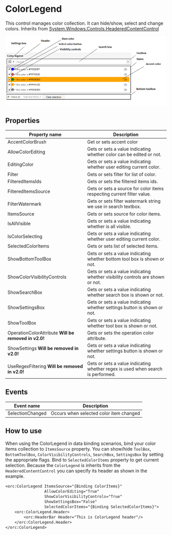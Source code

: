 ColorLegend
===========

This control manages color collection. It can hide/show, select and change colors.
Inherits from [System.Windows.Controls.HeaderedContentControl][1]

![ColorLegend 01][2]

## Properties

Property name|Description
-|-
AccentColorBrush|Get or sets accent color
AllowColorEditing|Gets or sets a value indicating whether color can be edited or not.
EditingColor|Gets or sets a value indicating whether user editing current color.
Filter|Gets or sets filter for list of color.
FilteredItemsIds|Gets or sets the filtered items ids.
FilteredItemsSource|Gets or sets a source for color items respecting current filter value.
FilterWatermark|Gets or sets filter watermark string we use in search textbox.
ItemsSource|Gets or sets source for color items.
IsAllVisible|Gets or sets a value indicating whether is all visible.
IsColorSelecting|Gets or sets a value indicating whether user editing current color.
SelectedColorItems|Gets or sets list of selected items.
ShowBottomToolBox|Gets or sets a value indicating whether bottom tool box is shown or not.
ShowColorVisibilityControls|Gets or sets a value indicating whether visibility controls are shown or not.
ShowSearchBox|Gets or sets a value indicating whether search box is shown or not.
ShowSettingsBox|Gets or sets a value indicating whether settings button is shown or not.
ShowToolBox|Gets or sets a value indicating whether tool box is shown or not.
OperationColorAttribute **Will be removed in v2.0!**|Gets or sets the operation color attribute.
ShowSettings **Will be removed in v2.0!**|Gets or sets a value indicating whether settings button is shown or not.
UseRegexFiltering **Will be removed in v2.0!**|Gets or sets a value indicating whether regex is used when search is performed.

## Events

Event name|Description
-|-
SelectionChanged|Occurs when selected color item changed

## How to use

When using the ColorLegend in data binding scenarios, bind your color items collection to `ItemsSource` property. You can show/hide `ToolBox`, `BottomToolBox`, `ColorVisibilityControls`, `SearchBox`, `SettingsBox` by setting the appropriate flags. Bind to `SelectedColorItems` property to get current selection.
Because the `ColorLegend` is inherits from the `HeaderedContentControl` you can specify its header as shown in the example.

```
<orc:ColorLegend ItemsSource="{Binding ColorItems}"
                 AllowColorEditing="True"
                 ShowColorVisibilityControls="True"
                 ShowSettingsBox="False"
                 SelectedColorItems="{Binding SelectedColorItems}">
    <orc:ColorLegend.Header>
        <orc:HeaderBar Header="This is ColorLegend header"/>
    </orc:ColorLegend.Header>
</orc:ColorLegend>
```
[1]: https://msdn.microsoft.com/en-us/library/system.windows.controls.headeredcontentcontrol(v=vs.110).aspx
[2]: ../images/orc.controls/colorlegend/ColorLegend_01.png